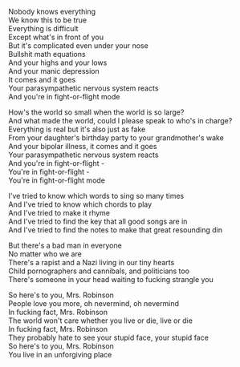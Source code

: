 Nobody knows everything  
We know this to be true  
Everything is difficult  
Except what's in front of you  
But it's complicated even under your nose  
Bullshit math equations  
And your highs and your lows  
And your manic depression  
It comes and it goes  
Your parasympathetic nervous system reacts  
And you're in fight-or-flight mode

How's the world so small when the world is so large?  
And what made the world, could I please speak to who's in charge?  
Everything is real but it's also just as fake  
From your daughter's birthday party to your grandmother's wake  
And your bipolar illness, it comes and it goes  
Your parasympathetic nervous system reacts  
And you're in fight-or-flight -  
You're in fight-or-flight -  
You're in fight-or-flight mode

I've tried to know which words to sing so many times  
And I've tried to know which chords to play  
And I've tried to make it rhyme  
And I've tried to find the key that all good songs are in  
And I've tried to find the notes to make that great resounding din

But there's a bad man in everyone  
No matter who we are  
There's a rapist and a Nazi living in our tiny hearts  
Child pornographers and cannibals, and politicians too  
There's someone in your head waiting to fucking strangle you

So here's to you, Mrs. Robinson  
People love you more, oh nevermind, oh nevermind  
In fucking fact, Mrs. Robinson  
The world won't care whether you live or die, live or die  
In fucking fact, Mrs. Robinson  
They probably hate to see your stupid face, your stupid face  
So here's to you, Mrs. Robinson  
You live in an unforgiving place